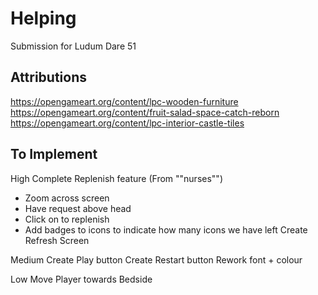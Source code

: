 # Helping

Submission for Ludum Dare 51

## Attributions

https://opengameart.org/content/lpc-wooden-furniture
https://opengameart.org/content/fruit-salad-space-catch-reborn
https://opengameart.org/content/lpc-interior-castle-tiles

## To Implement

High 
Complete Replenish feature (From ""nurses"")
- Zoom across screen
- Have request above head
- Click on to replenish
- Add badges to icons to indicate how many icons we have left
Create Refresh Screen


Medium
Create Play button
Create Restart button
Rework font + colour

Low
Move Player towards Bedside




